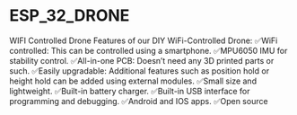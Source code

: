 # ESP_32_DRONE
WIFI Controlled Drone
Features of our DIY WiFi-Controlled Drone:
✅WiFi controlled: This can be controlled using a smartphone.
✅MPU6050 IMU for stability control.
✅All-in-one PCB:  Doesn’t need any 3D printed parts or such.
✅Easily upgradable: Additional features such as position hold or height hold can be added using external modules.
✅Small size and lightweight.
✅Built-in battery charger.
✅Built-in USB interface for programming and debugging.
✅Android and IOS apps.
✅Open source 
